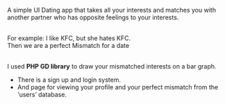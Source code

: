 A simple UI Dating app that takes all your interests and matches you with another partner who has opposite feelings to your interests.

<br/>For example: I like KFC, but she hates KFC.
<br/>Then we are a perfect Mismatch for a date

<br/>I used <strong>PHP GD library</strong> to draw your mismatched interests on a bar graph.

- There is a sign up and login system.
- And page for viewing your profile and your perfect mismatch from the ‘users’ database.



